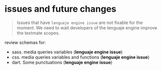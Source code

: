 # issues and future changes

> Issues that have `lenguaje engine issue` are not fixable for the moment. 
> We need to wait developers of the lenguaje engine improve the textmate scopes.

review schemas for:
- sass. media queries variables (**lenguaje engine issue**)
- css. media queries variables and functions (**lenguaje engine issue**)
- dart. Some punctuations (**lenguaje engine issue**)